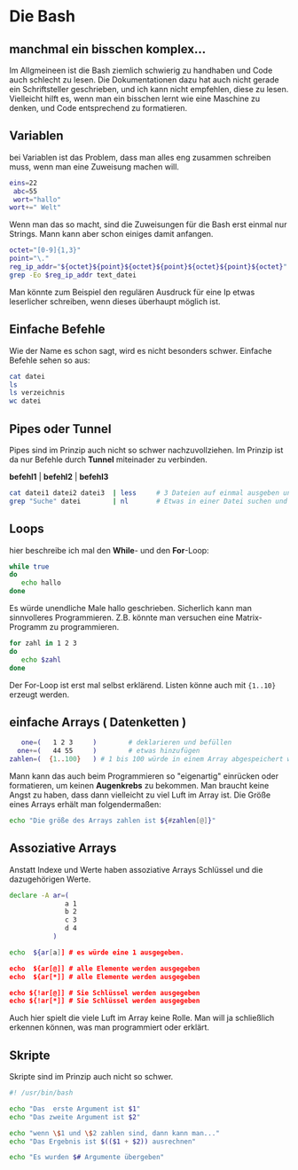 # Die Bash

## manchmal ein bisschen komplex...

Im Allgmeineen ist die Bash ziemlich schwierig zu handhaben und Code auch schlecht zu lesen. Die Dokumentationen dazu hat auch nicht gerade ein Schriftsteller geschrieben, und ich kann nicht empfehlen, diese zu lesen. Vielleicht hilft es, wenn man ein bisschen lernt wie eine Maschine zu denken, und Code entsprechend zu formatieren.



## Variablen
bei Variablen ist das Problem, dass man alles eng zusammen schreiben muss, wenn man eine Zuweisung machen will.

```sh
eins=22
 abc=55
 wort="hallo"
wort+=" Welt"
```
Wenn man das so macht, sind die Zuweisungen für die Bash erst einmal nur Strings. Mann kann aber schon einiges damit anfangen.

```sh
octet="[0-9]{1,3}"
point="\."
reg_ip_addr="${octet}${point}${octet}${point}${octet}${point}${octet}"
grep -Eo $reg_ip_addr text_datei
```
Man könnte zum Beispiel den regulären Ausdruck für eine Ip etwas leserlicher schreiben, wenn dieses überhaupt möglich ist.

## Einfache Befehle
Wie der Name es schon sagt, wird es nicht besonders schwer. Einfache Befehle sehen so aus:

```sh
cat datei
ls
ls verzeichnis
wc datei
```
## Pipes oder Tunnel
Pipes sind im Prinzip auch nicht so schwer nachzuvollziehen. Im Prinzip ist da nur Befehle durch **Tunnel** miteinader zu verbinden.

**befehl1**  |  **befehl2**  |  **befehl3**

```sh
cat datei1 datei2 datei3  | less     # 3 Dateien auf einmal ausgeben und dann an den Pager Less weiter leiten.
grep "Suche" datei        | nl       # Etwas in einer Datei suchen und nummeriert ausgeben.
```

## Loops
hier beschreibe ich mal den **While**- und den **For**-Loop:

```sh
while true
do
   echo hallo
done
```
Es würde unendliche Male hallo geschrieben. Sicherlich kann man sinnvolleres Programmieren. Z.B. könnte man versuchen eine Matrix-Programm zu programmieren. 
```sh
for zahl in 1 2 3
do
   echo $zahl
done
```
Der For-Loop ist erst mal selbst erklärend. Listen könne auch mit `{1..10}` erzeugt werden.



## einfache Arrays ( Datenketten )
```sh
   one=(   1 2 3     )        # deklarieren und befüllen
  one+=(   44 55     )        # etwas hinzufügen
zahlen=(  {1..100}   ) # 1 bis 100 würde in einem Array abgespeichert werden.
```
Mann kann das auch beim Programmieren so "eigenartig" einrücken oder formatieren, um keinen **Augenkrebs** zu bekommen. Man braucht keine Angst zu haben, dass dann vielleicht zu viel Luft im Array ist. Die Größe eines Arrays erhält man folgendermaßen:
```sh
echo "Die größe des Arrays zahlen ist ${#zahlen[@]}"
```
## Assoziative Arrays
Anstatt Indexe und Werte haben assoziative Arrays Schlüssel und die dazugehörigen Werte.

```sh
declare -A ar=(
              a 1
              b 2
              c 3
              d 4
           )

echo  ${ar[a]] # es würde eine 1 ausgegeben.

echo  ${ar[@]] # alle Elemente werden ausgegeben
echo  ${ar[*]] # alle Elemente werden ausgegeben

echo ${!ar[@]] # Sie Schlüssel werden ausgegeben
echo ${!ar[*]] # Sie Schlüssel werden ausgegeben
```
Auch hier spielt die viele Luft im Array keine Rolle. Man will ja schließlich erkennen können, was man programmiert oder erklärt.



## Skripte
Skripte sind im Prinzip auch nicht so schwer.
```sh
#! /usr/bin/bash

echo "Das  erste Argument ist $1"
echo "Das zweite Argument ist $2"

echo "wenn \$1 und \$2 zahlen sind, dann kann man..."
echo "Das Ergebnis ist $(($1 + $2)) ausrechnen"

echo "Es wurden $# Argumente übergeben"

```







